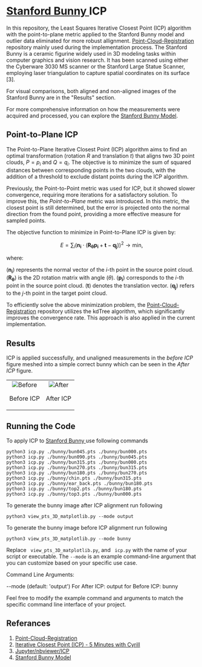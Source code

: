 # <a href="http://graphics.stanford.edu/data/3Dscanrep/"> Stanford Bunny </a> ICP

In this repository, the Least Squares Iterative Closest Point (ICP) algorithm with the point-to-plane metric applied to the Stanford Bunny model and outlier data eliminated for more robust allignment. <a href="https://github.com/ReillyBova/Point-Cloud-Registration/tree/master">Point-Cloud-Registration</a> repository mainly used during the implementation process. 
The Stanford Bunny is a ceramic figurine widely used in 3D modeling tasks within computer graphics and vision research. It has been scanned using either the Cyberware 3030 MS scanner or the Stanford Large Statue Scanner, employing laser triangulation to capture spatial coordinates on its surface [3].

For visual comparisons,  both aligned and non-aligned images of the Stanford Bunny are in the "Results" section.

For more comprehensive information on how the measurements were acquired and processed, you can explore the <a href="http://graphics.stanford.edu/data/3Dscanrep/">Stanford Bunny Model</a>.



## Point-to-Plane ICP

The Point-to-Plane Iterative Closest Point (ICP) algorithm aims to find an optimal transformation (rotation $R$ and translation $t$) that aligns two 3D point clouds, $P={p_i}$ and $Q={q_i}$. The objective is to minimize the sum of squared distances between corresponding points in the two clouds, with the addition of a threshold to exclude distant points during the ICP algorithm.

Previously, the Point-to-Point metric was used for ICP, but it showed slower convergence, requiring more iterations for a satisfactory solution. To improve this, the *Point-to-Plane* metric was introduced. In this metric, the closest point is still determined, but the error is projected onto the normal direction from the found point, providing a more effective measure for sampled points.

The objective function to minimize in Point-to-Plane ICP is given by:

$$E = \sum_i \left(\mathbf{n_i} \cdot \left(\mathbf{R_\theta} \mathbf{p_i} + \mathbf{t} - \mathbf{q_j}\right)\right)^2 \rightarrow \mathrm{min},$$

where:

$(\mathbf{n_i})$ represents the normal vector of the $i$-th point in the source point cloud.
$(\mathbf{R_\theta})$ is the 2D rotation matrix with angle $(\theta)$.
$(\mathbf{p_i})$ corresponds to the $i$-th point in the source point cloud.
$(\mathbf{t})$ denotes the translation vector.
$(\mathbf{q_j})$ refers to the $j$-th point in the target point cloud.

To efficiently solve the above minimization problem, the <a href="https://github.com/ReillyBova/Point-Cloud-Registration/tree/master">Point-Cloud-Registration</a> repository utilizes the kdTree algorithm, which significantly improves the convergence rate. This approach is also applied in the current implementation.




## Results

ICP is applied successfully, and unaligned measurements in the *before ICP* figure  meshed into a simple correct bunny which can be seen in the *After ICP* figure.

<table>
  <tr>
    <td align="center">
      <img src="https://github.com/baturalpguven/Stanford_Bunny_ICP/assets/77858949/aa91c3cf-4a26-4d56-90f9-526bd6351844" alt="Before" >
      <p>Before ICP</p>
    </td>
    <td align="center">
      <img src="https://github.com/baturalpguven/Stanford_Bunny_ICP/assets/77858949/2a69f220-448b-4bff-b03d-23a137a9df61" alt="After" >
      <p>After ICP</p>
    </td>
  </tr>
</table>


## Running the Code
To apply ICP to <a href="http://graphics.stanford.edu/data/3Dscanrep/"> Stanford Bunny </a> use following commands

```
python3 icp.py ./bunny/bun045.pts ./bunny/bun000.pts
python3 icp.py ./bunny/bun090.pts ./bunny/bun045.pts
python3 icp.py ./bunny/bun315.pts ./bunny/bun000.pts
python3 icp.py ./bunny/bun270.pts ./bunny/bun315.pts
python3 icp.py ./bunny/bun180.pts ./bunny/bun270.pts
python3 icp.py ./bunny/chin.pts ./bunny/bun315.pts
python3 icp.py ./bunny/ear_back.pts ./bunny/bun180.pts
python3 icp.py ./bunny/top2.pts ./bunny/bun180.pts
python3 icp.py ./bunny/top3.pts ./bunny/bun000.pts

```

To generate the bunny image after ICP alignment run following

```
python3 view_pts_3D_matplotlib.py --mode output
```

To generate the bunny image before ICP alignment run following
```
python3 view_pts_3D_matplotlib.py --mode bunny
```


Replace ` view_pts_3D_matplotlib.py`, and ` icp.py` with the name of your script or executable. The `--mode` is an example command-line argument that you can customize based on your specific use case.

Command Line Arguments:

--mode <str> (default: 'output')
    For After ICP: output for Before ICP: bunny


Feel free to modify the example command and arguments to match the specific command line interface of your project.



## Referances

1. <a href="https://github.com/ReillyBova/Point-Cloud-Registration/tree/master"> Point-Cloud-Registration </a>
2. <a href="https://www.youtube.com/watch?v=QWDM4cFdKrE"> Iterative Closest Point (ICP) - 5 Minutes with Cyrill </a>
3. <a href="https://nbviewer.org/github/niosus/notebooks/blob/master/icp.ipynb"> Jupyter/nbviewer/ICP </a>
4. <a href="http://graphics.stanford.edu/data/3Dscanrep/">Stanford Bunny Model</a>







